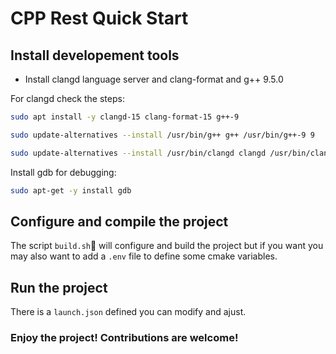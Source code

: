 # CPP Rest Quick Start

## Install developement tools

- Install clangd language server and clang-format and g++ 9.5.0

For clangd check the steps:

```bash
sudo apt install -y clangd-15 clang-format-15 g++-9
```

```bash
sudo update-alternatives --install /usr/bin/g++ g++ /usr/bin/g++-9 9
```

```bash
sudo update-alternatives --install /usr/bin/clangd clangd /usr/bin/clangd-15 100
```

Install gdb for debugging:

```bash
sudo apt-get -y install gdb
```

## Configure and compile the project

The script `build.sh`🚀 will configure and build the project but if you want you may also want to add a `.env` file to define some cmake variables.

## Run  the project

There is a `launch.json` defined you can modify and ajust.

### Enjoy the project! Contributions are welcome!
